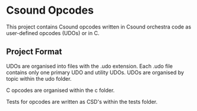 # Csound Opcodes 

This project contains Csound opcodes written in Csound orchestra code as
user-defined opcodes (UDOs) or in C.

## Project Format

UDOs are organised into files with the .udo extension. Each .udo file contains
only one primary UDO and utility UDOs. UDOs are organised by topic within the udo folder.  

C opcodes are organised within the c folder. 

Tests for opcodes are written as CSD's within the tests folder. 

